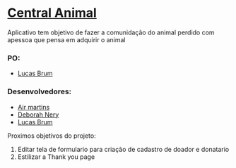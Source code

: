 # [Central Animal](https://fullstack-r2plg4vtt-devs-need-love-too.vercel.app/register/index.html)   
  
  Aplicativo tem objetivo de fazer a comunidação do animal perdido com apessoa que pensa em adquirir o animal
  
### PO:

* [Lucas Brum](https://github.com/Lucas-Brum)

  
### Desenvolvedores:
  
 * [Air martins](https://github.com/AirMartins)
 * [Deborah Nery](https://github.com/Deborah-Nery)
 * [Lucas Brum](https://github.com/Lucas-Brum)
  
  
  Proximos objetivos do projeto:
  1. Editar tela de formulario para criação de cadastro de doador e donatario
  2. Estilizar a Thank you page

